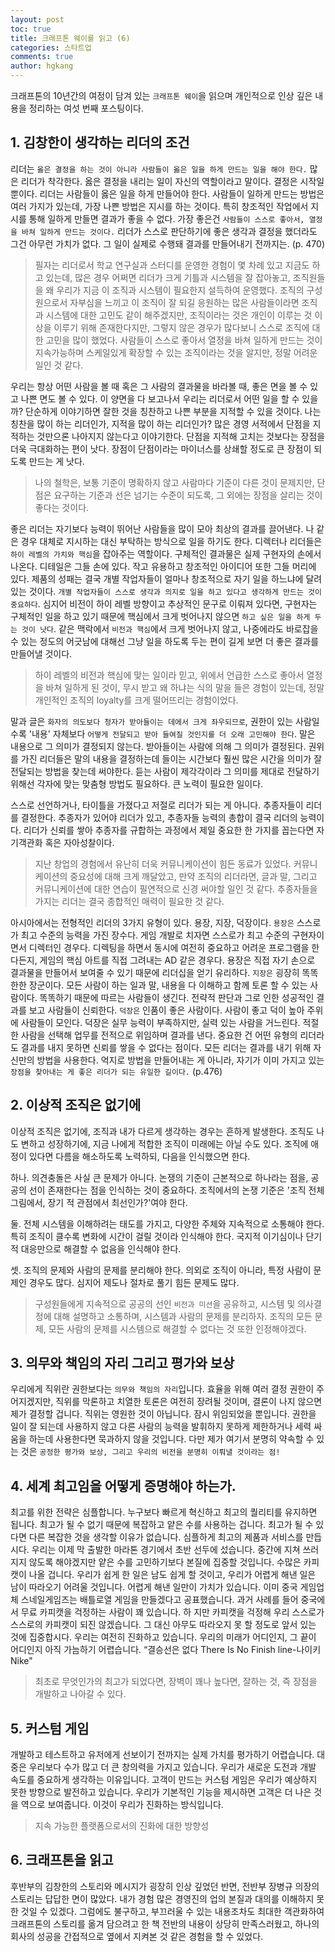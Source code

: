 ```yaml
---
layout: post
toc: true
title: 크래프톤 웨이를 읽고 (6)
categories: 스타트업
comments: true
author: hgkang
---
```


크래프톤의 10년간의 여정이 담겨 있는 `크래프톤 웨이`을 읽으며 개인적으로 인상 깊은 내용을 정리하는 여섯 번째 포스팅이다.
<!--
[공학자/과학자/연구자를 위한 생존 전략 (1)][enough1] |
[공학자/과학자/연구자를 위한 생존 전략 (2)][enough2] |
[공학자/과학자/연구자를 위한 생존 전략 (3)][enough3] |
[공학자/과학자/연구자를 위한 생존 전략 (4)][enough4] |
-->
## 1. 김창한이 생각하는 리더의 조건

리더는 `옳은 결정을 하는 것이 아니라 사람들이 옳은 일을 하게 만드는 일을 해야 한다.` 많은 리더가 착각한다. 옳은 결정을 내리는 일이 자신의 역할이라고 말이다. 결정은 시작일 뿐이다. 리더는 사람들이 옳은 일을 하게 만들어야 한다. 사람들이 일하게 만드는 방법은 여러 가지가 있는데, 가장 나쁜 방법은 지시를 하는 것이다. 특히 창조적인 작업에서 지시를 통해 일하게 만들면 결과가 좋을 수 없다. 가장 좋은건 `사람들이 스스로 좋아서, 열정을 바쳐 일하게 만드는 것이다.` 리더가 스스로 판단하기에 좋은 생각과 결정을 했더라도 그건 아무런 가치가 없다. 그 일이 실제로 수행돼 결과를 만들어내기 전까지는.
(p. 470)

> 필자는 리더로서 학교 연구실과 스터디를 운영한 경험이 몇 차례 있고 지금도 하고 있는데, 많은 경우 어쩌면 리더가 크게 기틀과 시스템을 잘 잡아놓고, 조직원들을 왜 우리가 지금 이 조직과 시스템이 필요한지 설득하여 운영했다. 조직의 구성원으로서 자부심을 느끼고 이 조직이 잘 되길 응원하는 많은 사람들이라면 조직과 시스템에 대한 고민도 같이 해주겠지만, 조직이라는 것은 개인이 이루는 것 이상을 이루기 위해 존재한다지만, 그렇지 않은 경우가 많다보니 스스로 조직에 대한 고민을 많이 했었다. 사람들이 스스로 좋아서 열정을 바쳐 일하게 만드는 것이 지속가능하며 스케일있게 확장할 수 있는 조직이라는 것을 알지만, 정말 어려운 일인 것 같다.

우리는 항상 어떤 사람을 볼 때 혹은 그 사람의 결과물을 바라볼 때, 좋은 면을 볼 수 있고 나쁜 면도 볼 수 있다. 이 양면을 다 보고나서 우리는 리더로서 어떤 일을 할 수 있을까? 단순하게 이야기하면 잘한 것을 칭찬하고 나쁜 부분을 지적할 수 있을 것이다.
나는 칭찬을 많이 하는 리더인가, 지적을 많이 하는 리더인가? 많은 경영 서적에서 단점을 지적하는 것만으론 나아지지 않는다고 이야기한다. 단점을 지적해 고치는 것보다는 장점을 더욱 극대화하는 편이 낫다. 장점이 단점이라는 마이너스를 상쇄할 정도로 큰 장점이 되도록 만드는 게 낫다.

> 나의 철학은, 보통 기준이 명확하지 않고 사람마다 기준이 다른 것이 문제지만, 단점은 요구하는 기준과 선은 넘기는 수준이 되도록, 그 외에는 장점을 살리는 것이 좋다는 것이다.

좋은 리더는 자기보다 능력이 뛰어난 사람들을 많이 모아 최상의 결과를 끌어낸다. 나 같은 경우 대체로 지시하는 대신 부탁하는 방식으로 일을 하기도 한다.
디렉터나 리더들은 `하이 레벨의 가치와 핵심`을 잡아주는 역할이다. 구체적인 결과물은 실제 구현자의 손에서 나온다. 디테일은 그들 손에 있다. 작고 유용하고 창조적인 아이디어 또한 그들 머리에 있다. 제품의 성패는 결국 개별 작업자들이 얼마나 창조적으로 자기 일을 하느냐에 달려 있는 것이다.
`개별 작업자들이 스스로 생각과 의지로 일을 하고 있다고 생각하게 만드는 것이 중요하다`. 심지어 비전이 하이 레벨 방향이고 추상적인 문구로 이뤄져 있다면, 구현자는 구체적인 일을 하고 있기 때문에 핵심에서 크게 벗어나지 않으면 `하고 싶은 일을 하게 두는 것이 낫다`. 같은 맥락에서 `비전과 핵심`에서 크게 벗어나지 않고, 나중에라도
바로잡을 수 있는 정도의 어긋남에 대해선 그냥 일을 하도록 두는 편이 길게 보면 더 좋은 결과를 만들어낼 것이다.

> 하이 레벨의 비전과 핵심에 맞는 일이라 믿고, 위에서 언급한 스스로 좋아서 열정을 바쳐 일하게 된 것이, 무시 받고 왜 하냐는 식의 말을 들은 경험이 있는데, 정말 개인적인 조직의 loyalty를 크게 떨어뜨리는 경험이었다.

말과 글은 `화자의 의도보다 청자가 받아들이는 데에서 크게 좌우되므로`, 권한이 있는 사람일수록 '내용' 자체보다 `어떻게 전달되고 받아 들여질 것인지를 더 오래 고민해야 한다`.
말은 내용으로 그 의미가 결정되지 않는다. 받아들이는 사람에 의해 그 의미가 결정된다. 권위를 가진 리더들은 말의 내용을 결정하는데 들이는 시간보다 훨씬 많은 시간을 의미가 잘 전달되는 방법을 찾는데 써야한다. 듣는 사람이 제각각이라 그 의미를 제대로 전달하기 위해선 각자에 맞는 맞춤형 방법도 필요하다. 큰 노력이 필요한 일이다.

스스로 선언하거나, 타이틀을 가졌다고 저절로 리더가 되는 게 아니다. 추종자들이 리더를 결정한다. 추종자가 있어야 리더가 있고, 추종자들 능력의 총합이 결국 리더의 능력이다. 리더가 신뢰를 쌓아 추종자를 규합하는 과정에서 제일 중요한 한 가지를 꼽는다면 자기객관화 혹은 자아성찰이다.

> 지난 창업의 경험에서 유난히 더욱 커뮤니케이션이 힘든 동료가 있었다. 커뮤니케이션의 중요성에 대해 크게 깨달았고, 만약 조직의 리더라면, 글과 말, 그리고 커뮤니케이션에 대한 연습이 필연적으로 신경 써야할 일인 것 같다. 추종자들을 가지는 리더는 결국 종합적인 매력이 필요한 것 같다.

아시아에서는 전형적인 리더의 3가지 유형이 있다. 용장, 지장, 덕장이다.
`용장은` 스스로가 최고 수준의 능력을 가진 장수다. 게임 개발로 치자면 스스로가 최고 수준의 구현자이면서 디렉터인 경우다. 디렉팅을 하면서 동시에 여전히 중요하고 어려운 프로그램을 한다든지, 게임의 핵심 아트를 직접 그려내는 AD 같은 경우다. 용장은 직접 자기 손으로 결과물을 만들어서 보여줄 수 있기 때문에 리더십을 얻기 유리하다.
`지장은` 굉장히 똑똑한한 장군이다. 모든 사람이 하는 일과 말, 내용을 다 이해하고 함께 토론 할 수 있는 사람이다. 똑똑하기 때문에 따르는 사람들이 생긴다. 전략적 판단과 그로 인한 성공적인 결과를 보고 사람들이 신뢰한다.
`덕장은` 인품이 좋은 사람이다. 사람이 좋고 덕이 높아 주위에 사람들이 모인다. 덕장은 실무 능력이 부족하지만, 실력 있는 사람을 거느린다. 적절한 사람을 선택해 업무를 전적으로 위임하며 결과를 낸다.
중요한 건 어떤 유형의 리더라도 결과를 내지 못하면 신뢰를 쌓을 수 없다는 점이다. 모든 리더는 결과를 내기 위해 자신만의 방법을 사용한다. 억지로 방법을 만들어내는 게 아니라, 자기가 이미 가지고 있는 `장점을 찾아내는 게 좋은 리더가 되는 유일한 길이다.` (p.476)

## 2. 이상적 조직은 없기에

이상적 조직은 없기에, 조직과 내가 다르게 생각하는 경우는 흔하게 발생한다. 조직도 나도 변하고 성장하기에, 지금 나에게 적합한 조직이 미래에는 아닐 수도 있다. 조직에 애정이 있다면 다름을 해소하도록 노력하되, 다음을 인식했으면 한다.

하나. 의견충돌은 사실 큰 문제가 아니다. 논쟁의 기준이 근본적으로 하나라는 점을, 공공의 선이 존재한다는 점을 인식하는 것이 중요하다. 조직에서의 논쟁 기준은 '조직 전체 그림에서, 장기 적 관점에서 최선인가?'여야 한다.

둘. 전체 시스템을 이해하려는 태도를 가지고, 다양한 주체와 지속적으로 소통해야 한다. 특히 조직이 클수록 변화에 시간이 걸릴 것이라 인식해야 한다. 국지적 이기심이나 단기적 대응만으로 해결할 수 없음을 인식해야 한다.

셋. 조직의 문제와 사람의 문제를 분리해야 한다. 의외로 조직이 아니라, 특정 사람이 문제인 경우도 많다. 심지어 제도나 절차로 풀기 힘든 문제도 많다.

> 구성원들에게 지속적으로 공공의 선인 `비전과 미션`을 공유하고, 시스템 및 의사결정에 대해 설명하고 소통하며, 시스템과 사람의 문제를 분리하자. 조직의 모든 문제, 모든 사람의 문제를 시스템으로 해결할 수 없다는 것 또한 인정해야겠다. 

## 3. 의무와 책임의 자리 그리고 평가와 보상

우리에게 직위란 권한보다는 `의무와 책임의 자리`입니다. 효율을 위해 여러 결정 권한이 주어지겠지만, 직위를 막론하고 치열한 토론은 여전히 장려될 것이며, 결론이 나지 않으면 제가 결정할 겁니다. 직위는 영원한 것이 아닙니다. 잠시 위임되었을 뿐입니다. 권한을 일이 잘 되는데 사용하지 않고 다른 사람의 능력을 발휘하지 못하게 제한하거나 세력 싸움을 하는데 사용한다면 묵과하지 않을 것입니다.
다만 제가 여기서 분명히 약속할 수 있는 것은 `공정한 평가와 보상, 그리고 우리의 비전을 분명히 이뤄낼 것이라는 점!`

## 4. 세계 최고임을 어떻게 증명해야 하는가.

최고를 위한 전략은 심플합니다. 누구보다 빠르게 혁신하고 최고의 퀄리티를 유지하면 됩니다. 최고가 될 수 없기 때문에 복잡하고 얕은 수를 사용하는 겁니다. 최고가 될 수 있다면 다른 복잡한 것을 생각할 이유가 없습니다. 심플하게 최고의 제품과 서비스를 만듭시다. 우리는 이제 막 출발한 마라톤 경기에서 초반 선두에 섰습니다.
중간에 지쳐 쓰러지지 않도록 해야겠지만 얕은 수를 고민하기보다 본질에 집중할 것입니다. 수많은 카피캣이 나올 겁니다. 우리가 쉽게 한 일은 남도 쉽게 할 것이고, 우리가 어렵게 해낸 일은 남이 따라오기 어려울 것입니다.
어렵게 해낸 일만이 가치가 있습니다. 이미 중국 게임업체 스네일게임즈는 배틀로열 게임을 만들겠다고 공표했습니다. 과거 사례를 들어 중국에서 무료 카피캣을 걱정하는 사람이 꽤 있습니다. 하 지만 카피캣을 걱정해 우리 스스로가 스스로의 카피캣이 되진 않겠습니다. 그 대신 아무도 따라오지 못 할 정도로 앞서 있는 것에 집중합시다.
우리는 여전히 진화하고 있습니다. 우리의 미래가 어디인지, 그 끝이 어디인지 아직 가늠하기 어렵습니다. “결승선은 없다 There Is No Finish line-나이키 Nike"

> 최초로 무엇인가의 최고가 되었다면, 장벽이 꽤나 높다면, 잘하는 것, 즉 장점을 개발하고 나아갈 수 있다.

## 5. 커스텀 게임

개발하고 테스트하고 유저에게 선보이기 전까지는 실제 가치를 평가하기 어렵습니다. 대중은 우리보다 수가 많고 더 큰 창의력을 가지고 있습니다. 우리가 새로운 도전과 개발 속도를 중요하게 생각하는 이유입니다. 고객이 만드는 커스텀 게임은 우리가 예상하지 못한 방향으로 발전하고 있습니다. 우리가 기본적인 기능을 제시하면 고객은 더 나은 것을 역으로 보여줍니다. 이것이 우리가 진화하는 방식입니다.

> 지속 가능한 플랫폼으로서의 진화에 대한 방향성

## 6. 크래프톤을 읽고

후반부의 김창한의 스토리와 메시지가 굉장히 인상 깊었던 반면, 전반부 장병규 의장의 스토리는 답답한 면이 많았다. 내가 경험 많은 경영진의 업의 본질과 대의를 이해하지 못한 것일 수 있겠다. 
그럼에도 불구하고, 부끄러울 수 있는 내용조차도 최대한 객관화하여 크래프톤의 스토리를 옮겨 담으려고 한 책 전반의 내용이 상당히 만족스러웠고, 하나의 회사의 성공을 간접적으로 옆에서 지켜본 것 같은 경험을 할 수 있었다.

<!--
[enough1]: https://honggkang.github.io/%EC%97%B0%EA%B5%AC/2021/10/09/phd-is-not-enough1.html
[enough2]: https://honggkang.github.io/%EC%97%B0%EA%B5%AC/2021/10/11/phd-is-not-enough2.html
[enough3]: https://honggkang.github.io/%EC%97%B0%EA%B5%AC/2021/10/15/phd-is-not-enough3.html
[enough4]: https://honggkang.github.io/%EC%97%B0%EA%B5%AC/2021/10/17/phd-is-not-enough4.html
-->
